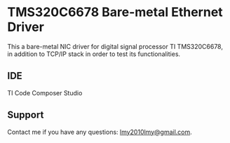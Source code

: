 # TMS320C6678 Bare-metal Ethernet Driver

This a bare-metal NIC driver for digital signal processor TI TMS320C6678, in addition to TCP/IP stack in order to test its functionalities.

## IDE

TI Code Composer Studio

## Support

Contact me if you have any questions: lmy2010lmy@gmail.com.